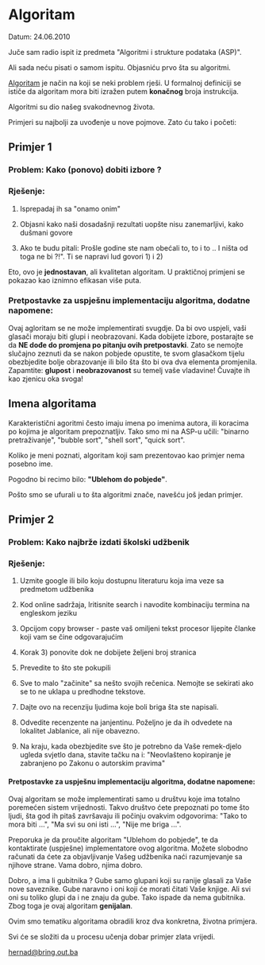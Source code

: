 # Algoritam

Datum: 24.06.2010

Juče sam radio ispit iz predmeta "Algoritmi i strukture podataka (ASP)".

Ali sada neću pisati o samom ispitu. Objasniću prvo šta su algoritmi.


[Algoritam](http://en.wikipedia.org/wiki/Algorithm) je način na koji se neki problem rješi. U formalnoj definiciji se ističe da algoritam mora biti izražen putem **konačnog** broja instrukcija.

Algoritmi su dio našeg svakodnevnog života. 

Primjeri su najbolji za uvođenje u nove pojmove. Zato ću tako i početi:

## Primjer 1

### Problem: Kako (ponovo) dobiti izbore ?

### Rješenje:

1) Isprepadaj ih sa "onamo onim"

2) Objasni kako naši dosadašnji rezultati uopšte nisu zanemarljivi, kako dušmani govore

3) Ako te budu pitali: Prošle godine ste nam obećali to, to i to .. I ništa od toga ne bi ?!". Ti se napravi lud govori 1) i 2)

Eto, ovo je **jednostavan**, ali kvalitetan algoritam. U praktičnoj primjeni se pokazao kao iznimno efikasan više puta.

### Pretpostavke za uspješnu implementaciju algoritma, dodatne napomene:

Ovaj agloritam se ne može implementirati svugdje. Da bi ovo uspjeli, vaši glasači moraju biti glupi i neobrazovani. 
Kada dobijete izbore, postarajte se da **NE dođe do promjena po pitanju ovih pretpostavki**. 
Zato se nemojte slučajno zeznuti da se nakon pobjede opustite, te svom glasačkom tijelu obezbjedite bolje obrazovanje ili bilo šta što bi ova dva elementa promjenila. 
Zapamtite: **glupost** i **neobrazovanost** su temelj vaše vladavine! Čuvajte ih kao zjenicu oka svoga!


## Imena algoritama

Karakteristični agoritmi često imaju imena po imenima autora, ili koracima po kojima je algoritam prepoznatljiv. Tako smo mi na ASP-u učili: "binarno pretraživanje", "bubble sort", "shell sort", "quick sort".

Koliko je meni poznati, algoritam koji sam prezentovao kao primjer nema posebno ime.

Pogodno bi recimo bilo: **"Ublehom do pobjede"**. 

Pošto smo se ufurali u to šta algoritmi znače, navešću još jedan primjer.

## Primjer 2

### Problem: Kako najbrže izdati školski udžbenik 


### Rješenje: 

1) Uzmite google ili bilo koju dostupnu literaturu koja ima veze sa predmetom udžbenika 

2) Kod online sadržaja, lritisnite search i navodite kombinaciju termina na engleskom jeziku

3) Opcijom copy browser - paste vaš omiljeni tekst procesor lijepite članke koji vam se čine odgovarajućim

4) Korak 3) ponovite dok ne dobijete željeni broj stranica

5) Prevedite to što ste pokupili

6) Sve to malo "začinite" sa nešto svojih rečenica. Nemojte se sekirati ako se to ne uklapa u predhodne tekstove.

7) Dajte ovo na recenziju ljudima koje boli briga šta ste napisali.

8) Odvedite recenzente na janjentinu. Poželjno je da ih odvedete na lokalitet Jablanice, ali nije obavezno.  

9) Na kraju, kada obezbjedite sve što je potrebno da Vaše remek-djelo ugleda svjetlo dana,  stavite tačku na i: "Neovlašteno kopiranje je zabranjeno po Zakonu o autorskim pravima"


#### Pretpostavke za uspješnu implementaciju algoritma, dodatne napomene:

Ovaj algoritam se može implementirati samo u društvu koje ima totalno poremećen sistem vrijednosti. Takvo društvo ćete prepoznati po tome što ljudi, šta god ih pitaš završavaju ili počinju ovakvim odgovorima: "Tako to mora biti ...", "Ma svi su oni isti ...", "Nije me briga ...". 

Preporuka je da proučite algoritam "Ublehom do pobjede", te da kontaktirate (uspješne) implementatore ovog algoritma. 
Možete slobodno računati da ćete za objavljivanje Vašeg udžbenika naći razumjevanje sa njihove strane. 
Vama dobro, njima dobro.  

Dobro, a ima li gubitnika ? Gube samo glupani koji su ranije glasali za Vaše nove saveznike. Gube naravno i oni koji će morati čitati Vaše knjige. Ali svi oni su toliko glupi da i ne znaju da gube. Tako ispade da nema gubitnika. Zbog toga je ovaj algoritam **genijalan**.

Ovim smo tematiku algoritama obradili kroz dva konkretna, životna primjera.

Svi će se složiti da u procesu učenja dobar primjer zlata vrijedi.


hernad@bring.out.ba

